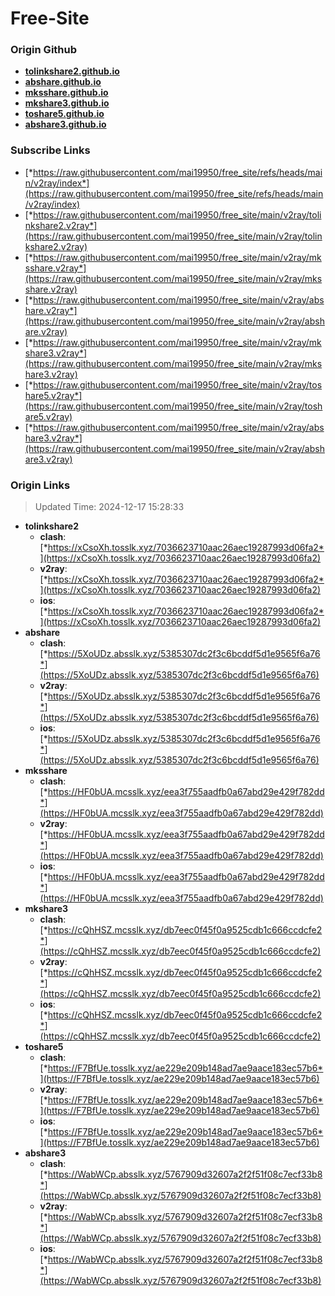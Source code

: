 # Free-Site

### Origin Github

- [**tolinkshare2.github.io**](https://github.com/tolinkshare2/tolinkshare2.github.io)
- [**abshare.github.io**](https://github.com/abshare/abshare.github.io)
- [**mksshare.github.io**](https://github.com/mksshare/mksshare.github.io)
- [**mkshare3.github.io**](https://github.com/mkshare3/mkshare3.github.io)
- [**toshare5.github.io**](https://github.com/toshare5/toshare5.github.io)
- [**abshare3.github.io**](https://github.com/abshare3/abshare3.github.io)

### Subscribe Links

- [*https://raw.githubusercontent.com/mai19950/free_site/refs/heads/main/v2ray/index*](https://raw.githubusercontent.com/mai19950/free_site/refs/heads/main/v2ray/index)
- [*https://raw.githubusercontent.com/mai19950/free_site/main/v2ray/tolinkshare2.v2ray*](https://raw.githubusercontent.com/mai19950/free_site/main/v2ray/tolinkshare2.v2ray)
- [*https://raw.githubusercontent.com/mai19950/free_site/main/v2ray/mksshare.v2ray*](https://raw.githubusercontent.com/mai19950/free_site/main/v2ray/mksshare.v2ray)
- [*https://raw.githubusercontent.com/mai19950/free_site/main/v2ray/abshare.v2ray*](https://raw.githubusercontent.com/mai19950/free_site/main/v2ray/abshare.v2ray)
- [*https://raw.githubusercontent.com/mai19950/free_site/main/v2ray/mkshare3.v2ray*](https://raw.githubusercontent.com/mai19950/free_site/main/v2ray/mkshare3.v2ray)
- [*https://raw.githubusercontent.com/mai19950/free_site/main/v2ray/toshare5.v2ray*](https://raw.githubusercontent.com/mai19950/free_site/main/v2ray/toshare5.v2ray)
- [*https://raw.githubusercontent.com/mai19950/free_site/main/v2ray/abshare3.v2ray*](https://raw.githubusercontent.com/mai19950/free_site/main/v2ray/abshare3.v2ray)

### Origin Links

> Updated Time: 2024-12-17 15:28:33

- **tolinkshare2**
  - **clash**: [*https://xCsoXh.tosslk.xyz/7036623710aac26aec19287993d06fa2*](https://xCsoXh.tosslk.xyz/7036623710aac26aec19287993d06fa2)
  - **v2ray**: [*https://xCsoXh.tosslk.xyz/7036623710aac26aec19287993d06fa2*](https://xCsoXh.tosslk.xyz/7036623710aac26aec19287993d06fa2)
  - **ios**: [*https://xCsoXh.tosslk.xyz/7036623710aac26aec19287993d06fa2*](https://xCsoXh.tosslk.xyz/7036623710aac26aec19287993d06fa2)
- **abshare**
  - **clash**: [*https://5XoUDz.absslk.xyz/5385307dc2f3c6bcddf5d1e9565f6a76*](https://5XoUDz.absslk.xyz/5385307dc2f3c6bcddf5d1e9565f6a76)
  - **v2ray**: [*https://5XoUDz.absslk.xyz/5385307dc2f3c6bcddf5d1e9565f6a76*](https://5XoUDz.absslk.xyz/5385307dc2f3c6bcddf5d1e9565f6a76)
  - **ios**: [*https://5XoUDz.absslk.xyz/5385307dc2f3c6bcddf5d1e9565f6a76*](https://5XoUDz.absslk.xyz/5385307dc2f3c6bcddf5d1e9565f6a76)
- **mksshare**
  - **clash**: [*https://HF0bUA.mcsslk.xyz/eea3f755aadfb0a67abd29e429f782dd*](https://HF0bUA.mcsslk.xyz/eea3f755aadfb0a67abd29e429f782dd)
  - **v2ray**: [*https://HF0bUA.mcsslk.xyz/eea3f755aadfb0a67abd29e429f782dd*](https://HF0bUA.mcsslk.xyz/eea3f755aadfb0a67abd29e429f782dd)
  - **ios**: [*https://HF0bUA.mcsslk.xyz/eea3f755aadfb0a67abd29e429f782dd*](https://HF0bUA.mcsslk.xyz/eea3f755aadfb0a67abd29e429f782dd)
- **mkshare3**
  - **clash**: [*https://cQhHSZ.mcsslk.xyz/db7eec0f45f0a9525cdb1c666ccdcfe2*](https://cQhHSZ.mcsslk.xyz/db7eec0f45f0a9525cdb1c666ccdcfe2)
  - **v2ray**: [*https://cQhHSZ.mcsslk.xyz/db7eec0f45f0a9525cdb1c666ccdcfe2*](https://cQhHSZ.mcsslk.xyz/db7eec0f45f0a9525cdb1c666ccdcfe2)
  - **ios**: [*https://cQhHSZ.mcsslk.xyz/db7eec0f45f0a9525cdb1c666ccdcfe2*](https://cQhHSZ.mcsslk.xyz/db7eec0f45f0a9525cdb1c666ccdcfe2)
- **toshare5**
  - **clash**: [*https://F7BfUe.tosslk.xyz/ae229e209b148ad7ae9aace183ec57b6*](https://F7BfUe.tosslk.xyz/ae229e209b148ad7ae9aace183ec57b6)
  - **v2ray**: [*https://F7BfUe.tosslk.xyz/ae229e209b148ad7ae9aace183ec57b6*](https://F7BfUe.tosslk.xyz/ae229e209b148ad7ae9aace183ec57b6)
  - **ios**: [*https://F7BfUe.tosslk.xyz/ae229e209b148ad7ae9aace183ec57b6*](https://F7BfUe.tosslk.xyz/ae229e209b148ad7ae9aace183ec57b6)
- **abshare3**
  - **clash**: [*https://WabWCp.absslk.xyz/5767909d32607a2f2f51f08c7ecf33b8*](https://WabWCp.absslk.xyz/5767909d32607a2f2f51f08c7ecf33b8)
  - **v2ray**: [*https://WabWCp.absslk.xyz/5767909d32607a2f2f51f08c7ecf33b8*](https://WabWCp.absslk.xyz/5767909d32607a2f2f51f08c7ecf33b8)
  - **ios**: [*https://WabWCp.absslk.xyz/5767909d32607a2f2f51f08c7ecf33b8*](https://WabWCp.absslk.xyz/5767909d32607a2f2f51f08c7ecf33b8)
